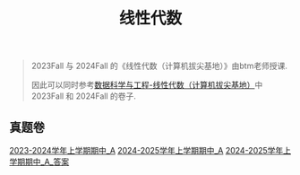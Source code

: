 ﻿---
title: 线性代数
dir:
  link: true
---

> 2023Fall 与 2024Fall 的《线性代数（计算机拔尖基地）》由btm老师授课.
>
>因此可以同时参考[数据科学与工程-线性代数（计算机拔尖基地）](../../数据科学与工程学院/线性代数（计算机拔尖基地）)中 2023Fall 和 2024Fall 的卷子.

## 真题卷

[2023-2024学年上学期期中_A](https://drive.vanillaaaa.org/SharedCourses/软件工程学院/线性代数/2023-2024学年上学期期中_A.pdf)
[2024-2025学年上学期期中_A](https://drive.vanillaaaa.org/SharedCourses/软件工程学院/线性代数/2024-2025学年上学期期中_A.pdf)
[2024-2025学年上学期期中_A_答案](https://drive.vanillaaaa.org/SharedCourses/软件工程学院/线性代数/2024-2025学年上学期期中_A_答案.pdf)
